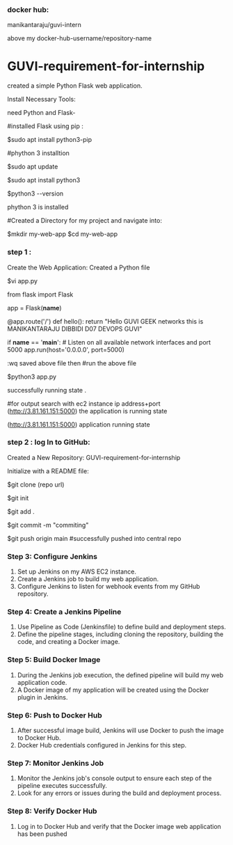 ### docker hub:
manikantaraju/guvi-intern

above my docker-hub-username/repository-name






# GUVI-requirement-for-internship
created a simple Python Flask web application.

Install Necessary Tools:

need Python and Flask-

#installed Flask using pip : 

$sudo apt install python3-pip

#phython 3 installtion

$sudo apt update

$sudo apt install python3

$python3 --version

phython 3 is installed


#Created  a Directory for my project and navigate into:

$mkdir my-web-app
$cd my-web-app

### step 1 :
Create the Web Application:
Created a Python file 

$vi app.py

from flask import Flask

app = Flask(__name__)

@app.route('/')
def hello():
    return "Hello GUVI GEEK networks this is MANIKANTARAJU DIBBIDI D07 DEVOPS GUVI"

if __name__ == '__main__':
    # Listen on all available network interfaces and port 5000
    app.run(host='0.0.0.0', port=5000)

:wq
saved above file
then
#run the above file

$python3 app.py

successfully running state .

#for  output  search with ec2 instance ip address+port (http://3.81.161.151:5000) the application is running state

(http://3.81.161.151:5000)
application running state

### step 2 : log In to GitHub:

Created a New Repository: 
GUVI-requirement-for-internship

Initialize with a README file:

$git clone (repo url)

$git init

$git add .

$git commit -m "commiting"

$git push origin main
 #successfully pushed into central repo
 
 ### Step 3: Configure Jenkins
 
 1. Set up Jenkins on my AWS EC2 instance.
2. Create a Jenkins job to build my web application.
3. Configure Jenkins to listen for webhook events from my GitHub repository.

 ### Step 4: Create a Jenkins Pipeline

1. Use Pipeline as Code (Jenkinsfile) to define  build and deployment steps.
2. Define the pipeline stages, including cloning the repository, building the code, and creating a Docker image.

### Step 5: Build Docker Image

1. During the Jenkins job execution, the defined pipeline will build my web application code.
2. A Docker image of my application will be created using the Docker plugin in Jenkins.

### Step 6: Push to Docker Hub

1. After successful image build, Jenkins will use Docker to push the image to Docker Hub.
2. Docker Hub credentials configured in Jenkins for this step.

### Step 7: Monitor Jenkins Job

1. Monitor the Jenkins job's console output to ensure each step of the pipeline executes successfully.
2. Look for any errors or issues during the build and deployment process.

### Step 8: Verify Docker Hub

1. Log in to Docker Hub and verify that the Docker image  web application has been pushed 







  

 






 
